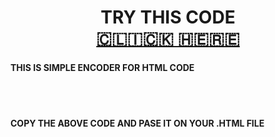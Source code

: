 <CENTER><H1> TRY THIS CODE <BR>
  <a href="https://html-encoder.netlify.app">🇨​🇱​🇮​🇨​🇰​ 🇭​🇪​🇷​🇪​</a></H1></CENTER>


<h4>THIS IS SIMPLE ENCODER FOR HTML CODE</h4>
<br>
<code><script language="javascript">document.write( unescape( 'PASTE YOUR ENCRYPTED CODE HERE' ))</script></code>
<br>
<h4>COPY THE ABOVE CODE AND PASE IT ON YOUR .HTML FILE </h4>
